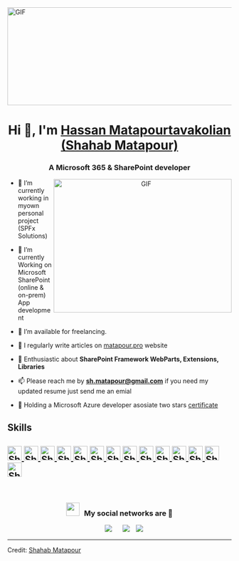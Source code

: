 <img align="center" top="500" height="220" width="800" alt="GIF" src="https://user-images.githubusercontent.com/2398297/219969905-ac6482e5-eda5-46f4-a4f4-508345793c5b.png" >

<h1 align="center">Hi 👋, I'm <a href="https://www.linkedin.com/in/shahabmatapour/" alt="Shahab Matapour" target="blank">
Hassan Matapourtavakolian (Shahab Matapour)</a></h1>
<h3 align="center">A Microsoft 365 & SharePoint developer</h3>


<a target="_blank" align="center">
  <img align="right" top="500" height="300" width="400" alt="GIF" src="https://user-images.githubusercontent.com/2398297/219959750-029710cf-5ab1-43e0-b494-259bb9f8929d.gif">
</a>

- 🔭 I’m currently working in myown personal project (SPFx Solutions)

- 🌱 I’m currently Working on Microsoft SharePoint (online & on-prem) App development

- 🤝 I’m available for freelancing.

- 📝 I regularly write articles on [matapour.pro](http://www.matapour.pro) website

- 💬 Enthusiastic about **SharePoint Framework WebParts, Extensions, Libraries**

- 📫 Please reach me by **sh.matapour@gmail.com** if you need my updated resume just send me an emial 

- 📄 Holding a Microsoft Azure developer asosiate two stars <a href="https://www.credly.com/badges/56446ef9-a7d9-4fca-905e-4bdbd5ce3303/linked_in?t=rpecl6" target="blank">certificate</a>

## Skills
<h2 align="left">
<a href="#"> <img alt="Shahab Matapour SharePoint" width ='32px' src ="https://user-images.githubusercontent.com/2398297/219961451-ae83981f-5e08-42f4-b2de-415b801a8b93.svg"> </a>		
<a href="#"> <img alt="Shahab Matapour Azure" width ='32px' src ='https://user-images.githubusercontent.com/2398297/219961505-0af85da7-eba3-4d91-a85e-08048f903a3a.svg'> </a>
<a href="#"> <img alt="Shahab Matapour C#" width ='32px' src ="https://user-images.githubusercontent.com/2398297/219961565-88d3d2ab-255a-46e8-8f1f-d463b8eca7f9.svg"> </a>
<a href="#"> <img alt="Shahab Matapour TypeScript" width ='32px' src ="https://user-images.githubusercontent.com/2398297/219961659-d26aa572-25e4-4057-a20f-a3bb01292ade.svg"> </a>		
<a href="#"> <img alt="Shahab Matapour React" width ='32px' src ="https://user-images.githubusercontent.com/2398297/219962005-46a2d87b-533c-4a8d-8628-f1e7139c8c73.svg"> </a>
<a href="#"> <img alt="Shahab Matapour SPFx" width ='32px' src ="https://user-images.githubusercontent.com/2398297/219962770-2a5a20fc-cda2-4d9a-b229-4d5afd5ddf4d.png"> </a>	
<a href="#"> <img alt="Shahab Matapour Azure Function" width ='32px' src ="https://user-images.githubusercontent.com/2398297/219962036-5a7f0c82-fafd-4b21-aa3b-6f8dcabf3e45.svg"> </a>	
<a href="#"> <img alt="Shahab Matapour Azure Devops" width ='32px' src ="https://user-images.githubusercontent.com/2398297/219962173-ef74250f-a75d-4651-bb80-56f900bbb600.svg"> </a>	
<a href="#"> <img alt="Shahab Matapour Microsoft Graph" width ='32px' src ="https://user-images.githubusercontent.com/2398297/219962539-5f986f9a-0abc-4111-a386-1e20c7ab6faf.png"> </a>	
<a href="#"> <img alt="Shahab Matapour Power automate" width ='32px' src ="https://user-images.githubusercontent.com/2398297/219962062-ff71118d-bd33-4dee-add1-bdf4cd9060e0.svg"> </a>
<a href="#"> <img alt="Shahab Matapour Power apps" width ='32px' src ="https://user-images.githubusercontent.com/2398297/219961942-c4b579e7-4c2e-49e9-ae5a-cab03f9f6fc6.svg"> </a>	
<a href="#"> <img alt="Shahab Matapour JavaScript" width ='32px' src ="https://user-images.githubusercontent.com/2398297/219962151-f2bcceb6-27d2-4b73-b5af-892c83ee0433.svg"> </a>	
<a href="#"> <img alt="Shahab Matapour Web api" width ='32px' src ="https://user-images.githubusercontent.com/2398297/219962382-88cd2ce2-7f99-46a0-8000-3249c30d3028.svg"> </a>	
<a href="#"> <img alt="Shahab Matapour Microsoft Teams" width ='32px' src ="https://user-images.githubusercontent.com/2398297/219962400-4cab62a9-dd13-4ede-8587-47564a9f033a.png"> </a>	
		

</h2>	

<br/>
<h3 align="center" > <img src="https://media.giphy.com/media/iY8CRBdQXODJSCERIr/giphy.gif" width="30" height="30" style="margin-right: 10px;">My social networks are 🤝 </h3>
<p align="center">
 <div align="center"  class="icons-social" style="margin-left: 10px;">
        <a style="margin-left: 10px;"  target="_blank" href="https://www.linkedin.com/in/shahabmatapour/">
			<img src="https://user-images.githubusercontent.com/2398297/219959919-dcd6d58f-8f61-4c2a-a750-0b9413cbc615.png"></a>
        <a style="margin-left: 10px;" target="_blank" href="https://github.com/Shmata">
		<a style="margin-left: 10px;" target="_blank" href="https://twitter.com/shahabmatapour">
			<img src="https://user-images.githubusercontent.com/2398297/219959954-7d09aff9-ca2c-40b5-82fa-6bdf371fb80a.png" ></a>
		<a style="margin-left: 10px;" target="_blank" alt="comming soon" href="https://www.youtube.com/">
				<img src="https://user-images.githubusercontent.com/2398297/219960084-ab32700c-e3c5-44ce-b106-7f73ec64f930.png" ></a>
      </div>

</p>

---

Credit: [Shahab Matapour](http://www.matapour.pro )


